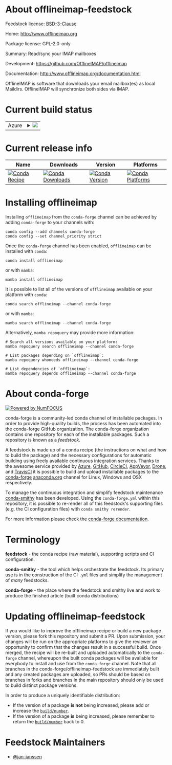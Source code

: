 About offlineimap-feedstock
===========================

Feedstock license: [BSD-3-Clause](https://github.com/conda-forge/offlineimap-feedstock/blob/main/LICENSE.txt)

Home: http://www.offlineimap.org

Package license: GPL-2.0-only

Summary: Read/sync your IMAP mailboxes

Development: https://github.com/OfflineIMAP/offlineimap

Documentation: http://www.offlineimap.org/documentation.html

OfflineIMAP is software that downloads your email mailbox(es) as
local Maildirs. OfflineIMAP will synchronize both sides via IMAP.


Current build status
====================


<table>
    
  <tr>
    <td>Azure</td>
    <td>
      <details>
        <summary>
          <a href="https://dev.azure.com/conda-forge/feedstock-builds/_build/latest?definitionId=13776&branchName=main">
            <img src="https://dev.azure.com/conda-forge/feedstock-builds/_apis/build/status/offlineimap-feedstock?branchName=main">
          </a>
        </summary>
        <table>
          <thead><tr><th>Variant</th><th>Status</th></tr></thead>
          <tbody><tr>
              <td>linux_64_python3.10.____cpython</td>
              <td>
                <a href="https://dev.azure.com/conda-forge/feedstock-builds/_build/latest?definitionId=13776&branchName=main">
                  <img src="https://dev.azure.com/conda-forge/feedstock-builds/_apis/build/status/offlineimap-feedstock?branchName=main&jobName=linux&configuration=linux%20linux_64_python3.10.____cpython" alt="variant">
                </a>
              </td>
            </tr><tr>
              <td>linux_64_python3.11.____cpython</td>
              <td>
                <a href="https://dev.azure.com/conda-forge/feedstock-builds/_build/latest?definitionId=13776&branchName=main">
                  <img src="https://dev.azure.com/conda-forge/feedstock-builds/_apis/build/status/offlineimap-feedstock?branchName=main&jobName=linux&configuration=linux%20linux_64_python3.11.____cpython" alt="variant">
                </a>
              </td>
            </tr><tr>
              <td>linux_64_python3.12.____cpython</td>
              <td>
                <a href="https://dev.azure.com/conda-forge/feedstock-builds/_build/latest?definitionId=13776&branchName=main">
                  <img src="https://dev.azure.com/conda-forge/feedstock-builds/_apis/build/status/offlineimap-feedstock?branchName=main&jobName=linux&configuration=linux%20linux_64_python3.12.____cpython" alt="variant">
                </a>
              </td>
            </tr><tr>
              <td>linux_64_python3.13.____cp313</td>
              <td>
                <a href="https://dev.azure.com/conda-forge/feedstock-builds/_build/latest?definitionId=13776&branchName=main">
                  <img src="https://dev.azure.com/conda-forge/feedstock-builds/_apis/build/status/offlineimap-feedstock?branchName=main&jobName=linux&configuration=linux%20linux_64_python3.13.____cp313" alt="variant">
                </a>
              </td>
            </tr><tr>
              <td>linux_64_python3.14.____cp314</td>
              <td>
                <a href="https://dev.azure.com/conda-forge/feedstock-builds/_build/latest?definitionId=13776&branchName=main">
                  <img src="https://dev.azure.com/conda-forge/feedstock-builds/_apis/build/status/offlineimap-feedstock?branchName=main&jobName=linux&configuration=linux%20linux_64_python3.14.____cp314" alt="variant">
                </a>
              </td>
            </tr><tr>
              <td>osx_64_python3.10.____cpython</td>
              <td>
                <a href="https://dev.azure.com/conda-forge/feedstock-builds/_build/latest?definitionId=13776&branchName=main">
                  <img src="https://dev.azure.com/conda-forge/feedstock-builds/_apis/build/status/offlineimap-feedstock?branchName=main&jobName=osx&configuration=osx%20osx_64_python3.10.____cpython" alt="variant">
                </a>
              </td>
            </tr><tr>
              <td>osx_64_python3.11.____cpython</td>
              <td>
                <a href="https://dev.azure.com/conda-forge/feedstock-builds/_build/latest?definitionId=13776&branchName=main">
                  <img src="https://dev.azure.com/conda-forge/feedstock-builds/_apis/build/status/offlineimap-feedstock?branchName=main&jobName=osx&configuration=osx%20osx_64_python3.11.____cpython" alt="variant">
                </a>
              </td>
            </tr><tr>
              <td>osx_64_python3.12.____cpython</td>
              <td>
                <a href="https://dev.azure.com/conda-forge/feedstock-builds/_build/latest?definitionId=13776&branchName=main">
                  <img src="https://dev.azure.com/conda-forge/feedstock-builds/_apis/build/status/offlineimap-feedstock?branchName=main&jobName=osx&configuration=osx%20osx_64_python3.12.____cpython" alt="variant">
                </a>
              </td>
            </tr><tr>
              <td>osx_64_python3.13.____cp313</td>
              <td>
                <a href="https://dev.azure.com/conda-forge/feedstock-builds/_build/latest?definitionId=13776&branchName=main">
                  <img src="https://dev.azure.com/conda-forge/feedstock-builds/_apis/build/status/offlineimap-feedstock?branchName=main&jobName=osx&configuration=osx%20osx_64_python3.13.____cp313" alt="variant">
                </a>
              </td>
            </tr><tr>
              <td>osx_64_python3.14.____cp314</td>
              <td>
                <a href="https://dev.azure.com/conda-forge/feedstock-builds/_build/latest?definitionId=13776&branchName=main">
                  <img src="https://dev.azure.com/conda-forge/feedstock-builds/_apis/build/status/offlineimap-feedstock?branchName=main&jobName=osx&configuration=osx%20osx_64_python3.14.____cp314" alt="variant">
                </a>
              </td>
            </tr>
          </tbody>
        </table>
      </details>
    </td>
  </tr>
</table>

Current release info
====================

| Name | Downloads | Version | Platforms |
| --- | --- | --- | --- |
| [![Conda Recipe](https://img.shields.io/badge/recipe-offlineimap-green.svg)](https://anaconda.org/conda-forge/offlineimap) | [![Conda Downloads](https://img.shields.io/conda/dn/conda-forge/offlineimap.svg)](https://anaconda.org/conda-forge/offlineimap) | [![Conda Version](https://img.shields.io/conda/vn/conda-forge/offlineimap.svg)](https://anaconda.org/conda-forge/offlineimap) | [![Conda Platforms](https://img.shields.io/conda/pn/conda-forge/offlineimap.svg)](https://anaconda.org/conda-forge/offlineimap) |

Installing offlineimap
======================

Installing `offlineimap` from the `conda-forge` channel can be achieved by adding `conda-forge` to your channels with:

```
conda config --add channels conda-forge
conda config --set channel_priority strict
```

Once the `conda-forge` channel has been enabled, `offlineimap` can be installed with `conda`:

```
conda install offlineimap
```

or with `mamba`:

```
mamba install offlineimap
```

It is possible to list all of the versions of `offlineimap` available on your platform with `conda`:

```
conda search offlineimap --channel conda-forge
```

or with `mamba`:

```
mamba search offlineimap --channel conda-forge
```

Alternatively, `mamba repoquery` may provide more information:

```
# Search all versions available on your platform:
mamba repoquery search offlineimap --channel conda-forge

# List packages depending on `offlineimap`:
mamba repoquery whoneeds offlineimap --channel conda-forge

# List dependencies of `offlineimap`:
mamba repoquery depends offlineimap --channel conda-forge
```


About conda-forge
=================

[![Powered by
NumFOCUS](https://img.shields.io/badge/powered%20by-NumFOCUS-orange.svg?style=flat&colorA=E1523D&colorB=007D8A)](https://numfocus.org)

conda-forge is a community-led conda channel of installable packages.
In order to provide high-quality builds, the process has been automated into the
conda-forge GitHub organization. The conda-forge organization contains one repository
for each of the installable packages. Such a repository is known as a *feedstock*.

A feedstock is made up of a conda recipe (the instructions on what and how to build
the package) and the necessary configurations for automatic building using freely
available continuous integration services. Thanks to the awesome service provided by
[Azure](https://azure.microsoft.com/en-us/services/devops/), [GitHub](https://github.com/),
[CircleCI](https://circleci.com/), [AppVeyor](https://www.appveyor.com/),
[Drone](https://cloud.drone.io/welcome), and [TravisCI](https://travis-ci.com/)
it is possible to build and upload installable packages to the
[conda-forge](https://anaconda.org/conda-forge) [anaconda.org](https://anaconda.org/)
channel for Linux, Windows and OSX respectively.

To manage the continuous integration and simplify feedstock maintenance
[conda-smithy](https://github.com/conda-forge/conda-smithy) has been developed.
Using the ``conda-forge.yml`` within this repository, it is possible to re-render all of
this feedstock's supporting files (e.g. the CI configuration files) with ``conda smithy rerender``.

For more information please check the [conda-forge documentation](https://conda-forge.org/docs/).

Terminology
===========

**feedstock** - the conda recipe (raw material), supporting scripts and CI configuration.

**conda-smithy** - the tool which helps orchestrate the feedstock.
                   Its primary use is in the construction of the CI ``.yml`` files
                   and simplify the management of *many* feedstocks.

**conda-forge** - the place where the feedstock and smithy live and work to
                  produce the finished article (built conda distributions)


Updating offlineimap-feedstock
==============================

If you would like to improve the offlineimap recipe or build a new
package version, please fork this repository and submit a PR. Upon submission,
your changes will be run on the appropriate platforms to give the reviewer an
opportunity to confirm that the changes result in a successful build. Once
merged, the recipe will be re-built and uploaded automatically to the
`conda-forge` channel, whereupon the built conda packages will be available for
everybody to install and use from the `conda-forge` channel.
Note that all branches in the conda-forge/offlineimap-feedstock are
immediately built and any created packages are uploaded, so PRs should be based
on branches in forks and branches in the main repository should only be used to
build distinct package versions.

In order to produce a uniquely identifiable distribution:
 * If the version of a package **is not** being increased, please add or increase
   the [``build/number``](https://docs.conda.io/projects/conda-build/en/latest/resources/define-metadata.html#build-number-and-string).
 * If the version of a package **is** being increased, please remember to return
   the [``build/number``](https://docs.conda.io/projects/conda-build/en/latest/resources/define-metadata.html#build-number-and-string)
   back to 0.

Feedstock Maintainers
=====================

* [@jan-janssen](https://github.com/jan-janssen/)

